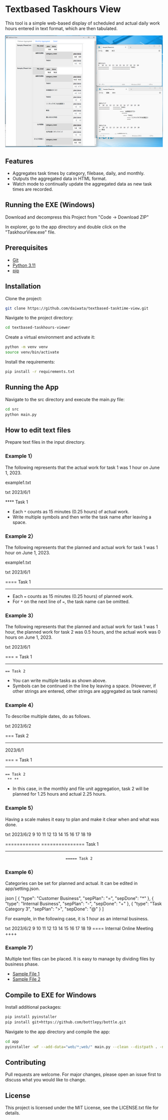 # Textbased Taskhours View

This tool is a simple web-based display of scheduled and actual daily work hours entered in text format, which are then tabulated.

![](capt.png)

## Features

- Aggregates task times by category, filebase, daily, and monthly.
- Outputs the aggregated data in HTML format.
- Watch mode to continually update the aggregated data as new task times are recorded.

## Running the EXE (Windows)

Download and decompress this Project from "Code -> Download ZIP"

In explorer, go to the app directory and double click on the "TaskhourView.exe" file.

## Prerequisites

- [Git](https://git-scm.com/)
- [Python 3.11](https://www.python.org/downloads/)
- [pip](https://pip.pypa.io/en/stable/installation/)

## Installation

Clone the project:

```bash
git clone https://github.com/daiwata/textbased-tasktime-view.git
```

Navigate to the project directory:

```bash
cd textbased-taskhours-viewer
```

Create a virtual environment and activate it:

```bash
python -m venv venv
source venv/bin/activate
```

Install the requirements:

```bash
pip install -r requirements.txt
```

## Running the App

Navigate to the src directory and execute the main.py file:

```bash
cd src
python main.py
```


## How to edit text files

Prepare text files in the input directory.

### Example 1）

The following represents that the actual work for task 1 was 1 hour on June 1, 2023.

example1.txt

txt
2023/6/1

 **** Task 1


- Each `*` counts as 15 minutes (0.25 hours) of actual work.
- Write multiple symbols and then write the task name after leaving a space.

### Example 2）

The following represents that the planned and actual work for task 1 was 1 hour on June 1, 2023.

example1.txt

txt
2023/6/1

 ==== Task 1
 ****


- Each `=` counts as 15 minutes (0.25 hours) of planned work.
- For `*` on the next line of `=`, the task name can be omitted.

### Example 3）

The following represents that the planned and actual work for task 1 was 1 hour, the planned work for task 2 was 0.5 hours, and the actual work was 0 hours on June 1, 2023.

txt
2023/6/1

 ===  = Task 1
  ***  *
    == Task 2


- You can write multiple tasks as shown above.
- Symbols can be continued in the line by leaving a space.
  (However, if other strings are entered, other strings are aggregated as task names)

### Example 4）

To describe multiple dates, do as follows.

txt
2023/6/2

 === Task 2
 *****

2023/6/1

 ===  = Task 1
  ***  *
    == Task 2
     ** **


- In this case, in the monthly and file unit aggregation, task 2 will be planned for 1.25 hours and actual 2.25 hours.

### Example 5）

Having a scale makes it easy to plan and make it clear when and what was done.

txt
2023/6/2
9   10  11  12  13  14  15  16  17  18  19

============    =============== Task 1
************    ***************
                               ===== Task 2


### Example 6）

Categories can be set for planned and actual.
It can be edited in app/setting.json.

json
[
    { 
        "type": "Customer Business", 
        "sepPlan": "=", 
        "sepDone": "*"
    },
    { 
        "type": "Internal Business", 
        "sepPlan": "-", 
        "sepDone": "+"
    },
    { 
        "type": "Task Category 3", 
        "sepPlan": ">", 
        "sepDone": "@"
    }
]


For example, in the following case, it is 1 hour as an internal business.

txt
2023/6/2
9   10  11  12  13  14  15  16  17  18  19
==== Internal Online Meeting
++++


### Example 7）

Multiple text files can be placed.
It is easy to manage by dividing files by business phase.

- [Sample File 1](app/input/Sample_Phase1.txt)
- [Sample File 2](app/input/Sample_Phase2.txt)



## Compile to EXE for Windows

Install additional packages:

```bash
pip install pyinstaller
pip install git+https://github.com/bottlepy/bottle.git
```

Navigate to the app directory and compile the app:

```bash
cd app
pyinstaller -wF --add-data="web/*;web/" main.py --clean --distpath . -n TaskhoursView.exe
```


## Contributing

Pull requests are welcome. For major changes, please open an issue first to discuss what you would like to change.

## License

This project is licensed under the MIT License, see the LICENSE.txt file for details.
